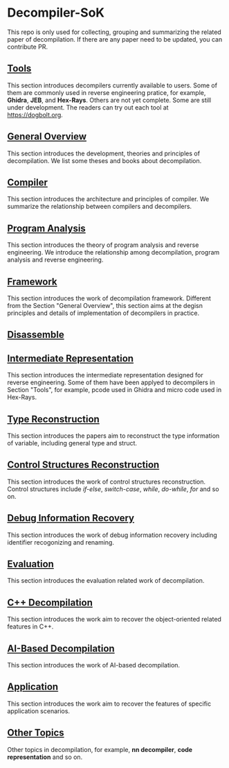 # Decompiler-SoK

This repo is only used for collecting, grouping and summarizing the related paper of decompilation. If there are any paper need to be updated, you can contribute PR.

## [Tools](./Tools)

This section introduces decompilers currently available to users.
Some of them are commonly used in reverse engineering pratice, for example, **Ghidra**, **JEB**, and **Hex-Rays**.
Others are not yet complete. Some are still under development.
The readers can try out each tool at <https://dogbolt.org>.

<!-- - Ghidra
- Hex-Rays
- JEB
- RetDec
- angr
- Binary Ninja
- Boomerang
- RecStudio
- Reko
- Relyze
- Snowman -->

## [General Overview](./GeneralOverview)

This section introduces the development, theories and principles of decompilation.
We list some theses and books about decompilation.

## [Compiler](./Compiler)

This section introduces the architecture and principles of compiler.
We summarize the relationship between compilers and decompilers. 

## [Program Analysis](./ProgramAnalysis)

This section introduces the theory of program analysis and reverse engineering.
We introduce the relationship among decompilation, program analysis and reverse engineering.

## [Framework](./Framework)

This section introduces the work of decompilation framework.
Different from the Section "General Overview", this section aims at the degisn principles and details of implementation of decompilers in practice.

## [Disassemble](./Disasm)



## [Intermediate Representation](./IntermediateRepresentation)

This section introduces the intermediate representation designed for reverse engineering.
Some of them have been applyed to decompilers in Section "Tools", for example, pcode used in Ghidra and micro code used in Hex-Rays. 

<!-- - LLVM IR
- Ghidra Pcode
- VEX
- Hex-Rays microcode
- BAP BIL
- REIL
- ESIL
- LLIL
- BTIL -->


## [Type Reconstruction](./TypeReconstruction)

This section introduces the papers aim to reconstruct the type information of variable, including general type and struct.


## [Control Structures Reconstruction](./ControlFlowReconstruction)

This section introduces the work of control structures reconstruction.
Control structures include *if-else*, *switch-case*, *while*, *do-while*, *for* and so on.

## [Debug Information Recovery](./DebugInformationRecovery)

This section introduces the work of debug information recovery including identifier recogonizing and renaming.

## [Evaluation](./Evaluation)

This section introduces the evaluation related work of decompilation.

## [C++ Decompilation](./C++Decompilation)

This section introduces the work aim to recover the object-oriented related features in C++.

## [AI-Based Decompilation](./AIBasedDecompilation)

This section introduces the work of AI-based decompilation.

## [Application](./Application)

This section introduces the work aim to recover the features of specific application scenarios.

## [Other Topics](./OtherTopic)

Other topics in decompilation, for example, **nn decompiler**, **code representation** and so on.


